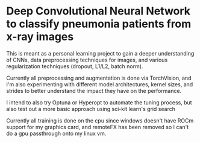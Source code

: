 # Deep Convolutional Neural Network to classify pneumonia patients from x-ray images

This is meant as a personal learning project to gain a deeper understanding of CNNs, data preprocessing techniques for images, and various regularization techniques (dropout, L1/L2, batch norm).

Currently all preprocessing and augmentation is done via TorchVision, and I'm also experimenting with different model architectures, kernel sizes, and strides to better understand the impact they have on the performance. 

I intend to also try Optuna or Hyperopt to automate the tuning process, but also test out a more basic approach using sci-kit learn's grid search

Currently all training is done on the cpu since windows doesn't have ROCm support for my graphics card, and remoteFX has been removed so I can't do a gpu passthrough onto my linux vm.
